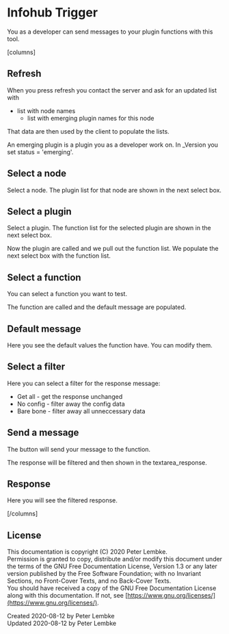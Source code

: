 # Infohub Trigger
You as a developer can send messages to your plugin functions with this tool.

[columns]

## Refresh
When you press refresh you contact the server and ask for an updated list with

* list with node names 
    * list with emerging plugin names for this node

That data are then used by the client to populate the lists.       

An emerging plugin is a plugin you as a developer work on. In _Version you set status = 'emerging'.

## Select a node
Select a node. The plugin list for that node are shown in the next select box.

## Select a plugin
Select a plugin. The function list for the selected plugin are shown in the next select box.

Now the plugin are called and we pull out the function list. We populate the next select box with the function list.

## Select a function
You can select a function you want to test.

The function are called and the default message are populated.

## Default message
Here you see the default values the function have. You can modify them.

## Select a filter
Here you can select a filter for the response message:

* Get all - get the response unchanged
* No config - filter away the config data
* Bare bone - filter away all unneccessary data

## Send a message
The button will send your message to the function.

The response will be filtered and then shown in the textarea_response.

## Response
Here you will see the filtered response.

[/columns]

## License
This documentation is copyright (C) 2020 Peter Lembke.  
Permission is granted to copy, distribute and/or modify this document under the terms of the GNU Free Documentation License, Version 1.3 or any later version published by the Free Software Foundation; with no Invariant Sections, no Front-Cover Texts, and no Back-Cover Texts.  
You should have received a copy of the GNU Free Documentation License along with this documentation. If not, see [https://www.gnu.org/licenses/](https://www.gnu.org/licenses/).

Created 2020-08-12 by Peter Lembke  
Updated 2020-08-12 by Peter Lembke
